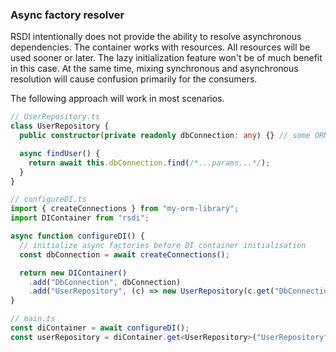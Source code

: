 ### Async factory resolver

RSDI intentionally does not provide the ability to resolve asynchronous dependencies. The container works with
resources. All resources will be used sooner or later. The lazy initialization feature won't be of much benefit
in this case. At the same time, mixing synchronous and asynchronous resolution will cause confusion primarily for
the consumers.

The following approach will work in most scenarios.

```typescript
// UserRepository.ts
class UserRepository {
  public constructor(private readonly dbConnection: any) {} // some ORM that requires opened connection

  async findUser() {
    return await this.dbConnection.find(/*...params...*/);
  }
}

// configureDI.ts
import { createConnections } from "my-orm-library";
import DIContainer from "rsdi";

async function configureDI() {
  // initialize async factories before DI container initialisation
  const dbConnection = await createConnections();

  return new DIContainer()
    .add("DbConnection", dbConnection)
    .add("UserRepository", (c) => new UserRepository(c.get("DbConnection")));
}

// main.ts
const diContainer = await configureDI();
const userRepository = diContainer.get<UserRepository>("UserRepository");
```